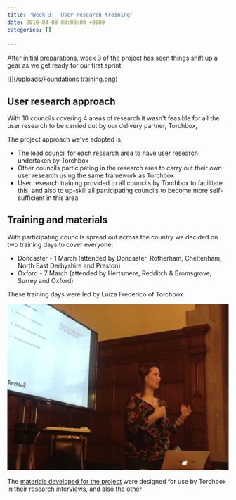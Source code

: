```yaml
---
title: 'Week 3:  User research training'
date: 2019-03-08 00:00:00 +0000
categories: []

---
```

After initial preparations, week 3 of the project has seen things shift up a gear as we get ready for our first sprint.

![](/uploads/Foundations training.png)

## User research approach

With 10 councils covering 4 areas of research it wasn't feasible for all the user research to be carried out by our delivery partner, Torchbox,

The project approach we've adopted is;

* The lead council for each research area to have user research undertaken by Torchbox
* Other councils participating in the research area to carry out their own user research using the same framework as Torchbox
* User research training provided to all councils by Torchbox to facilitate this, and also to up-skill all participating councils to become more self-sufficient in this area

## Training and materials

With participating councils spread out across the country we decided on two training days to cover everyone;

* Doncaster - 1 March (attended by Doncaster, Rotherham, Cheltenham, North East Derbyshire and Preston)
* Oxford - 7 March (attended by Hertsmere, Redditch & Bromsgrove, Surrey and Oxford)

These training days were led by Luiza Frederico of Torchbox

![](/uploads/imageedit__8585912853.jpg)

The [materials developed for the project](project-resources/) were designed for use by Torchbox in their research interviews, and also the other  